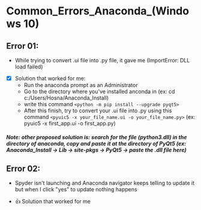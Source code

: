# Common_Errors_Anaconda_(Windows 10)
## Error 01:
* While trying to convert .ui file into .py file, it gave me (ImportError: DLL load failed)
- [x] Solution that worked for me: 
    - Run the anaconda prompt as an Administrator
    - Go to the directory where you've installed anconda in (ex: cd c:/Users/Hosna/Anaconda_Install)
    - write this command `<python -m pip install --upgrade pyqt5>`
    - After this finish, try to convert your .ui file into .py using this command `<pyuic5 -x your_file_name.ui -o your_file_name.py>` (ex: pyuic5 -x first_app.ui -o first_app.py)

##### Note: other proposed solution is: search for the file (python3.dll) in the directory of anaconda, copy and paste it at the directory of PyQt5 (ex: Anaconda_Install -> Lib -> site-pkgs -> PyQt5 -> paste the .dll file here)

## Error 02:
* Spyder isn't launching and Anaconda navigator keeps telling to update it but when I click "yes" to update nothing happens
- :+1: Solution that worked for me
